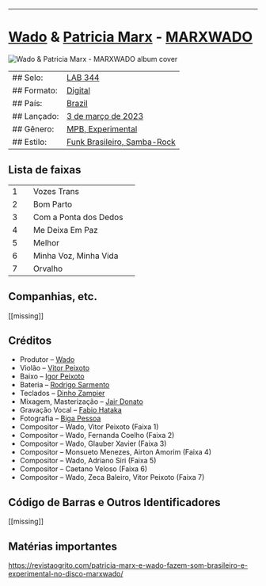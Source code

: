 ___
# [Wado](https://www.discogs.com/artist/1071855-Wado) & [Patricia Marx](https://www.discogs.com/artist/123180-Patricia-Marx) - [MARXWADO](https://open.spotify.com/album/2ejuTmpWcYt6eeA9kQNkuC)

![Wado & Patricia Marx - MARXWADO album cover](<missing>)

| | |
|---|---|
|## Selo:|[LAB 344](https://pt.wikipedia.org/wiki/MARXWADO)|
|## Formato:|[Digital](https://www.discogs.com/search/?format_exact=Digital)|
|## País:|[Brazil](https://www.discogs.com/search/?country_exact=Brazil)|
|## Lançado:|[3 de março de 2023](https://pt.wikipedia.org/wiki/MARXWADO)|
|## Gênero:|[MPB, Experimental](https://www.discogs.com/search/?genre_exact=MPB)|
|## Estilo:|[Funk Brasileiro, Samba-Rock](https://www.discogs.com/style/Samba)|

## Lista de faixas

| | | | |
|---|---|---|---|
|1||Vozes Trans|<missing>|
|2||Bom Parto|<missing>|
|3||Com a Ponta dos Dedos|<missing>|
|4||Me Deixa Em Paz|<missing>|
|5||Melhor|<missing>|
|6||Minha Voz, Minha Vida|<missing>|
|7||Orvalho|<missing>|

## Companhias, etc.

[[missing]]

## Créditos

- Produtor – [Wado](https://www.discogs.com/artist/1071855-Wado)
- Violão – [Vitor Peixoto](https://www.discogs.com/artist/)
- Baixo – [Igor Peixoto](https://www.discogs.com/artist/)
- Bateria – [Rodrigo Sarmento](https://www.discogs.com/artist/)
- Teclados – [Dinho Zampier](https://www.discogs.com/artist/)
- Mixagem, Masterização – [Jair Donato](https://www.discogs.com/artist/)
- Gravação Vocal – [Fabio Hataka](https://www.discogs.com/artist/)
- Fotografia – [Biga Pessoa](https://www.discogs.com/artist/)
- Compositor – Wado, Vitor Peixoto (Faixa 1)
- Compositor – Wado, Fernanda Coelho (Faixa 2)
- Compositor – Wado, Glauber Xavier (Faixa 3)
- Compositor – Monsueto Menezes, Airton Amorim (Faixa 4)
- Compositor – Wado, Adriano Siri (Faixa 5)
- Compositor – Caetano Veloso (Faixa 6)
- Compositor – Wado, Zeca Baleiro, Vitor Peixoto (Faixa 7)

## Código de Barras e Outros Identificadores

[[missing]]

## Matérias importantes
https://revistaogrito.com/patricia-marx-e-wado-fazem-som-brasileiro-e-experimental-no-disco-marxwado/